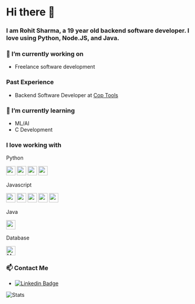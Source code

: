 # Hi there 👋
### I am Rohit Sharma, a 19 year old backend software developer. I love using Python, Node.JS, and Java.



### 🔭 I’m currently working on
* Freelance software development

### Past Experience
* Backend Software Developer at [Cop Tools](https://cop.tools/)

### 🌱 I’m currently learning
* ML/AI
* C Development

### I love working with
Python

<img src="https://img.shields.io/badge/Python-282C34?logo=python" height="25" /> <img src="https://img.shields.io/badge/Flask-282C34?logo=flask" height="25" /> <img src="https://img.shields.io/badge/Pandas-282C34?logo=pandas" height="25" /> <img src="https://img.shields.io/badge/Selenium-282C34?logo=selenium" height="25" />

Javascript

<img src="https://img.shields.io/badge/JavaScript-282C34?logo=javascript" height="25" /> <img src="https://img.shields.io/badge/NodeJS-282C34?logo=node.js" height="25" /> <img src="https://img.shields.io/badge/ExpressJS-282C34?logo=express" height="25" /> <img src="https://img.shields.io/badge/ElectronJS-282C34?logo=electron" height="25" /> <img src="https://img.shields.io/badge/Puppeteer-282C34?logo=puppeteer" height="25" />

Java

<img src="https://img.shields.io/badge/Java-282C34?logo=java" height="25" />


Database

<img src="https://img.shields.io/badge/MongoDB-282C34?logo=mongodb&logoColor=47A248" alt="MongoDB logo" title="MongoDB" height="25" />

### 📫 Contact Me
* [![Linkedin Badge](https://img.shields.io/badge/-RohitSharma-blue?style=flat-square&logo=Linkedin&logoColor=white&link=https://www.linkedin.com/in/rohit-sharma-135863215/)](https://www.linkedin.com/in/rohit-sharma-135863215/)

![Stats](https://github-readme-stats.vercel.app/api?username=sugarycoke&show_icons=true)
